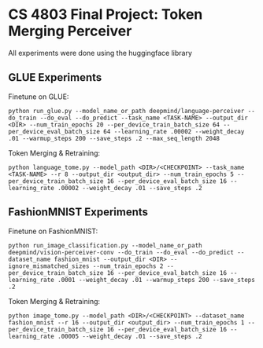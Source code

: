# CS 4803 Final Project: Token Merging Perceiver
All experiments were done using the huggingface library
## GLUE Experiments

Finetune on GLUE:

    python run_glue.py --model_name_or_path deepmind/language-perceiver --do_train --do_eval --do_predict --task_name <TASK-NAME> --output_dir <DIR> --num_train_epochs 20 --per_device_train_batch_size 64 --per_device_eval_batch_size 64 --learning_rate .00002 --weight_decay .01 --warmup_steps 200 --save_steps .2 --max_seq_length 2048

Token Merging & Retraining:

    python language_tome.py --model_path <DIR>/<CHECKPOINT> --task_name <TASK-NAME> --r 8 --output_dir <output_dir> --num_train_epochs 5 --per_device_train_batch_size 16 --per_device_eval_batch_size 16 --learning_rate .00002 --weight_decay .01 --save_steps .2

## FashionMNIST Experiments

Finetune on FashionMNIST:

    python run_image_classification.py --model_name_or_path deepmind/vision-perceiver-conv --do_train --do_eval --do_predict --dataset_name fashion_mnist --output_dir <DIR> --ignore_mismatched_sizes --num_train_epochs 2 --per_device_train_batch_size 16 --per_device_eval_batch_size 16 --learning_rate .0001 --weight_decay .01 --warmup_steps 200 --save_steps .2

Token Merging & Retraining:

    python image_tome.py --model_path <DIR>/<CHECKPOINT> --dataset_name fashion_mnist --r 16 --output_dir <output_dir> --num_train_epochs 1 --per_device_train_batch_size 16 --per_device_eval_batch_size 16 --learning_rate .00005 --weight_decay .01 --save_steps .2